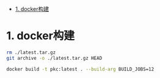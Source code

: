 <!-- TOC -->

- [1. docker构建](#1-docker构建)

<!-- /TOC -->


# 1. docker构建

```bash
rm ./latest.tar.gz
git archive -o ./latest.tar.gz HEAD

docker build -t pkc:latest . --build-arg BUILD_JOBS=12
```
